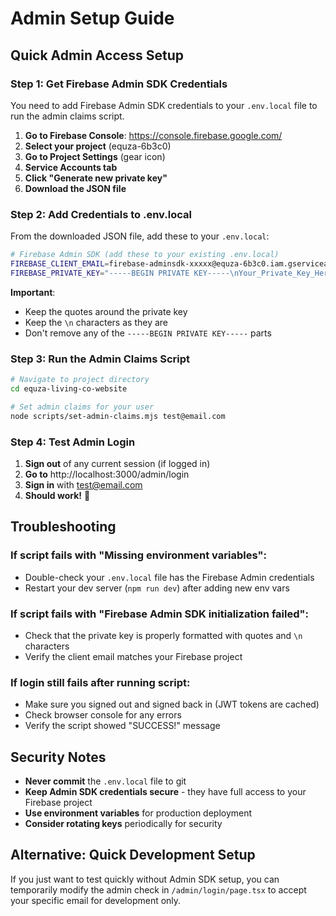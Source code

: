 # Admin Setup Guide

## Quick Admin Access Setup

### Step 1: Get Firebase Admin SDK Credentials

You need to add Firebase Admin SDK credentials to your `.env.local` file to run the admin claims script.

1. **Go to Firebase Console**: https://console.firebase.google.com/
2. **Select your project** (equza-6b3c0)
3. **Go to Project Settings** (gear icon)
4. **Service Accounts tab**
5. **Click "Generate new private key"**
6. **Download the JSON file**

### Step 2: Add Credentials to .env.local

From the downloaded JSON file, add these to your `.env.local`:

```bash
# Firebase Admin SDK (add these to your existing .env.local)
FIREBASE_CLIENT_EMAIL=firebase-adminsdk-xxxxx@equza-6b3c0.iam.gserviceaccount.com
FIREBASE_PRIVATE_KEY="-----BEGIN PRIVATE KEY-----\nYour_Private_Key_Here\n-----END PRIVATE KEY-----\n"
```

**Important**: 
- Keep the quotes around the private key
- Keep the `\n` characters as they are
- Don't remove any of the `-----BEGIN PRIVATE KEY-----` parts

### Step 3: Run the Admin Claims Script

```bash
# Navigate to project directory
cd equza-living-co-website

# Set admin claims for your user
node scripts/set-admin-claims.mjs test@email.com
```

### Step 4: Test Admin Login

1. **Sign out** of any current session (if logged in)
2. **Go to** http://localhost:3000/admin/login
3. **Sign in** with test@email.com
4. **Should work!** 🎉

## Troubleshooting

### If script fails with "Missing environment variables":
- Double-check your `.env.local` file has the Firebase Admin credentials
- Restart your dev server (`npm run dev`) after adding new env vars

### If script fails with "Firebase Admin SDK initialization failed":
- Check that the private key is properly formatted with quotes and `\n` characters
- Verify the client email matches your Firebase project

### If login still fails after running script:
- Make sure you signed out and signed back in (JWT tokens are cached)
- Check browser console for any errors
- Verify the script showed "SUCCESS!" message

## Security Notes

- **Never commit** the `.env.local` file to git
- **Keep Admin SDK credentials secure** - they have full access to your Firebase project
- **Use environment variables** for production deployment
- **Consider rotating keys** periodically for security

## Alternative: Quick Development Setup

If you just want to test quickly without Admin SDK setup, you can temporarily modify the admin check in `/admin/login/page.tsx` to accept your specific email for development only.